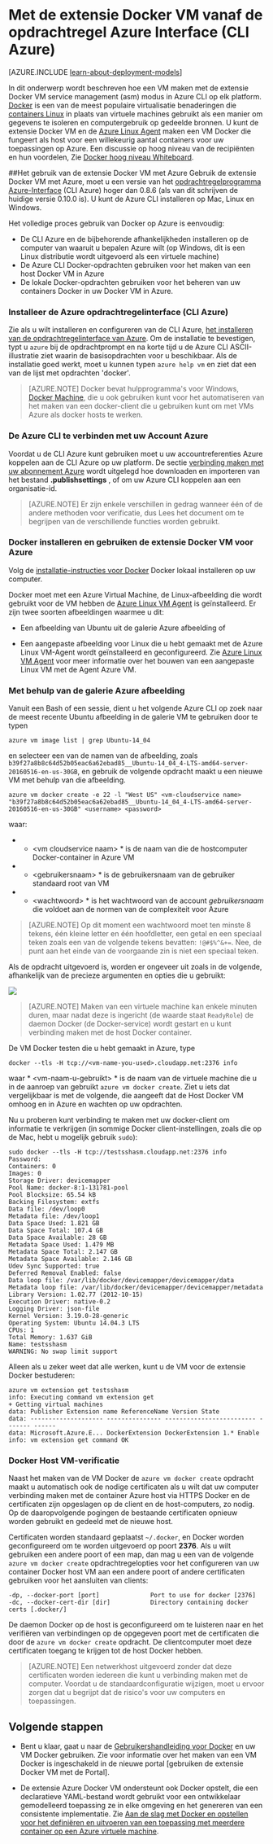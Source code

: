 <properties
    pageTitle="Gebruik de extensie Docker VM voor Linux op Azure"
    description="Docker en de extensies Azure virtuele Machines worden beschreven en wordt aangegeven hoe u programmatisch maken van virtuele Machines op Azure die hosts docker vanaf de opdrachtregel met behulp van de CLI Azure."
    services="virtual-machines-linux"
    documentationCenter=""
    authors="squillace"
    manager="timlt"
    editor="tysonn"
    tags="azure-service-management"/>

<tags
    ms.service="virtual-machines-linux"
    ms.devlang="multiple"
    ms.topic="article"
    ms.tgt_pltfrm="vm-linux"
    ms.workload="infrastructure-services"
    ms.date="08/29/2016"
    ms.author="rasquill"/>

# <a name="using-the-docker-vm-extension-from-the-azure-command-line-interface-azure-cli"></a>Met de extensie Docker VM vanaf de opdrachtregel Azure Interface (CLI Azure)

[AZURE.INCLUDE [learn-about-deployment-models](../../includes/learn-about-deployment-models-classic-include.md)]



In dit onderwerp wordt beschreven hoe een VM maken met de extensie Docker VM service management (asm) modus in Azure CLI op elk platform. [Docker](https://www.docker.com/) is een van de meest populaire virtualisatie benaderingen die [containers Linux](http://en.wikipedia.org/wiki/LXC) in plaats van virtuele machines gebruikt als een manier om gegevens te isoleren en computergebruik op gedeelde bronnen. U kunt de extensie Docker VM en de [Azure Linux Agent](virtual-machines-linux-agent-user-guide.md) maken een VM Docker die fungeert als host voor een willekeurig aantal containers voor uw toepassingen op Azure. Een discussie op hoog niveau van de recipiënten en hun voordelen, Zie [Docker hoog niveau Whiteboard](http://channel9.msdn.com/Blogs/Regular-IT-Guy/Docker-High-Level-Whiteboard).


##<a name="how-to-use-the-docker-vm-extension-with-azure"></a>Het gebruik van de extensie Docker VM met Azure
Gebruik de extensie Docker VM met Azure, moet u een versie van het [opdrachtregelprogramma Azure-Interface](https://github.com/Azure/azure-sdk-tools-xplat) (CLI Azure) hoger dan 0.8.6 (als van dit schrijven de huidige versie 0.10.0 is). U kunt de Azure CLI installeren op Mac, Linux en Windows.


Het volledige proces gebruik van Docker op Azure is eenvoudig:

+ De CLI Azure en de bijbehorende afhankelijkheden installeren op de computer van waaruit u bepalen Azure wilt (op Windows, dit is een Linux distributie wordt uitgevoerd als een virtuele machine)
+ De Azure CLI Docker-opdrachten gebruiken voor het maken van een host Docker VM in Azure
+ De lokale Docker-opdrachten gebruiken voor het beheren van uw containers Docker in uw Docker VM in Azure.


### <a name="install-the-azure-command-line-interface-azure-cli"></a>Installeer de Azure opdrachtregelinterface (CLI Azure)

Zie als u wilt installeren en configureren van de CLI Azure, [het installeren van de opdrachtregelinterface van Azure](../xplat-cli-install.md). Om de installatie te bevestigen, typt u `azure` bij de opdrachtprompt en na korte tijd u de Azure CLI ASCII-illustratie ziet waarin de basisopdrachten voor u beschikbaar. Als de installatie goed werkt, moet u kunnen typen `azure help vm` en ziet dat een van de lijst met opdrachten 'docker'.

> [AZURE.NOTE] Docker bevat hulpprogramma's voor Windows, [Docker Machine](https://docs.docker.com/installation/windows/), die u ook gebruiken kunt voor het automatiseren van het maken van een docker-client die u gebruiken kunt om met VMs Azure als docker hosts te werken.

### <a name="connect-the-azure-cli-to-to-your-azure-account"></a>De Azure CLI te verbinden met uw Account Azure
Voordat u de CLI Azure kunt gebruiken moet u uw accountreferenties Azure koppelen aan de CLI Azure op uw platform. De sectie [verbinding maken met uw abonnement Azure](../xplat-cli-connect.md) wordt uitgelegd hoe downloaden en importeren van het bestand **.publishsettings** , of om uw Azure CLI koppelen aan een organisatie-id.

> [AZURE.NOTE] Er zijn enkele verschillen in gedrag wanneer één of de andere methoden voor verificatie, dus Lees het document om te begrijpen van de verschillende functies worden gebruikt.

### <a name="install-docker-and-use-the-docker-vm-extension-for-azure"></a>Docker installeren en gebruiken de extensie Docker VM voor Azure
Volg de [installatie-instructies voor Docker](https://docs.docker.com/installation/#installation) Docker lokaal installeren op uw computer.

Docker moet met een Azure Virtual Machine, de Linux-afbeelding die wordt gebruikt voor de VM hebben de [Azure Linux VM Agent](virtual-machines-linux-agent-user-guide.md) is geïnstalleerd. Er zijn twee soorten afbeeldingen waarmee u dit:

+ Een afbeelding van Ubuntu uit de galerie Azure afbeelding of

+ Een aangepaste afbeelding voor Linux die u hebt gemaakt met de Azure Linux VM-Agent wordt geïnstalleerd en geconfigureerd. Zie [Azure Linux VM Agent](virtual-machines-linux-agent-user-guide.md) voor meer informatie over het bouwen van een aangepaste Linux VM met de Agent Azure VM.

### <a name="using-the-azure-image-gallery"></a>Met behulp van de galerie Azure afbeelding

Vanuit een Bash of een sessie, dient u het volgende Azure CLI op zoek naar de meest recente Ubuntu afbeelding in de galerie VM te gebruiken door te typen

`azure vm image list | grep Ubuntu-14_04`

en selecteer een van de namen van de afbeelding, zoals `b39f27a8b8c64d52b05eac6a62ebad85__Ubuntu-14_04_4-LTS-amd64-server-20160516-en-us-30GB`, en gebruik de volgende opdracht maakt u een nieuwe VM met behulp van die afbeelding.

```
azure vm docker create -e 22 -l "West US" <vm-cloudservice name> "b39f27a8b8c64d52b05eac6a62ebad85__Ubuntu-14_04_4-LTS-amd64-server-20160516-en-us-30GB" <username> <password>
```

waar:

+ * &lt;vm cloudservice naam&gt; * is de naam van die de hostcomputer Docker-container in Azure VM

+  * &lt;gebruikersnaam&gt; * is de gebruikersnaam van de gebruiker standaard root van VM

+ * &lt;wachtwoord&gt; * is het wachtwoord van de account *gebruikersnaam* die voldoet aan de normen van de complexiteit voor Azure

> [AZURE.NOTE] Op dit moment een wachtwoord moet ten minste 8 tekens, één kleine letter en één hoofdletter, een getal en een speciaal teken zoals een van de volgende tekens bevatten: `!@#$%^&+=`. Nee, de punt aan het einde van de voorgaande zin is niet een speciaal teken.

Als de opdracht uitgevoerd is, worden er ongeveer uit zoals in de volgende, afhankelijk van de precieze argumenten en opties die u gebruikt:

![](./media/virtual-machines-linux-classic-cli-use-docker/dockercreateresults.png)

> [AZURE.NOTE] Maken van een virtuele machine kan enkele minuten duren, maar nadat deze is ingericht (de waarde staat `ReadyRole`) de daemon Docker (de Docker-service) wordt gestart en u kunt verbinding maken met de host Docker container.

De VM Docker testen die u hebt gemaakt in Azure, type

`docker --tls -H tcp://<vm-name-you-used>.cloudapp.net:2376 info`

waar * &lt;vm-naam-u-gebruikt&gt; * is de naam van de virtuele machine die u in de aanroep van gebruikt `azure vm docker create`. Ziet u iets dat vergelijkbaar is met de volgende, die aangeeft dat de Host Docker VM omhoog en in Azure en wachten op uw opdrachten. 

Nu u proberen kunt verbinding te maken met uw docker-client om informatie te verkrijgen (in sommige Docker client-instellingen, zoals die op de Mac, hebt u mogelijk gebruik `sudo`):

    sudo docker --tls -H tcp://testsshasm.cloudapp.net:2376 info
    Password:
    Containers: 0
    Images: 0
    Storage Driver: devicemapper
    Pool Name: docker-8:1-131781-pool
    Pool Blocksize: 65.54 kB
    Backing Filesystem: extfs
    Data file: /dev/loop0
    Metadata file: /dev/loop1
    Data Space Used: 1.821 GB
    Data Space Total: 107.4 GB
    Data Space Available: 28 GB
    Metadata Space Used: 1.479 MB
    Metadata Space Total: 2.147 GB
    Metadata Space Available: 2.146 GB
    Udev Sync Supported: true
    Deferred Removal Enabled: false
    Data loop file: /var/lib/docker/devicemapper/devicemapper/data
    Metadata loop file: /var/lib/docker/devicemapper/devicemapper/metadata
    Library Version: 1.02.77 (2012-10-15)
    Execution Driver: native-0.2
    Logging Driver: json-file
    Kernel Version: 3.19.0-28-generic
    Operating System: Ubuntu 14.04.3 LTS
    CPUs: 1
    Total Memory: 1.637 GiB
    Name: testsshasm
    WARNING: No swap limit support

Alleen als u zeker weet dat alle werken, kunt u de VM voor de extensie Docker bestuderen:

    azure vm extension get testsshasm
    info: Executing command vm extension get
    + Getting virtual machines
    data: Publisher Extension name ReferenceName Version State
    data: -------------------- --------------- ------------------------- ------- ------
    data: Microsoft.Azure.E... DockerExtension DockerExtension 1.* Enable
    info: vm extension get command OK

### <a name="docker-host-vm-authentication"></a>Docker Host VM-verificatie

Naast het maken van de VM Docker de `azure vm docker create` opdracht maakt u automatisch ook de nodige certificaten als u wilt dat uw computer verbinding maken met de container Azure host via HTTPS Docker en de certificaten zijn opgeslagen op de client en de host-computers, zo nodig. Op de daaropvolgende pogingen de bestaande certificaten opnieuw worden gebruikt en gedeeld met de nieuwe host.

Certificaten worden standaard geplaatst `~/.docker`, en Docker worden geconfigureerd om te worden uitgevoerd op poort **2376**. Als u wilt gebruiken een andere poort of een map, dan mag u een van de volgende `azure vm docker create` opdrachtregelopties voor het configureren van uw container Docker host VM aan een andere poort of andere certificaten gebruiken voor het aansluiten van clients:

```
-dp, --docker-port [port]              Port to use for docker [2376]
-dc, --docker-cert-dir [dir]           Directory containing docker certs [.docker/]
```

De daemon Docker op de host is geconfigureerd om te luisteren naar en het verifiëren van verbindingen op de opgegeven poort met de certificaten die door de `azure vm docker create` opdracht. De clientcomputer moet deze certificaten toegang te krijgen tot de host Docker hebben.

> [AZURE.NOTE] Een netwerkhost uitgevoerd zonder dat deze certificaten worden iedereen die kunt u verbinding maken met de computer. Voordat u de standaardconfiguratie wijzigen, moet u ervoor zorgen dat u begrijpt dat de risico's voor uw computers en toepassingen.

## <a name="next-steps"></a>Volgende stappen

* Bent u klaar, gaat u naar de [Gebruikershandleiding voor Docker] en uw VM Docker gebruiken. Zie voor informatie over het maken van een VM Docker is ingeschakeld in de nieuwe portal [gebruiken de extensie Docker VM met de Portal].

* De extensie Azure Docker VM ondersteunt ook Docker opstelt, die een declaratieve YAML-bestand wordt gebruikt voor een ontwikkelaar gemodelleerd toepassing ze in elke omgeving en het genereren van een consistente implementatie. Zie [Aan de slag met Docker en opstellen voor het definiëren en uitvoeren van een toepassing met meerdere container op een Azure virtuele machine].  

<!--Anchors-->
[Subheading 1]: #subheading-1
[Subheading 2]: #subheading-2
[Subheading 3]: #subheading-3
[Next steps]: #next-steps

[How to use the Docker VM Extension with Azure]: #How-to-use-the-Docker-VM-Extension-with-Azure
[Virtual Machine Extensions for Linux and Windows]: #Virtual-Machine-Extensions-For-Linux-and-Windows
[Container and Container Management Resources for Azure]: #Container-and-Container-Management-Resources-for-Azure



<!--Link references-->
[Link 1 to another azure.microsoft.com documentation topic]: virtual-machines-windows-hero-tutorial.md
[Link 2 to another azure.microsoft.com documentation topic]: ../web-sites-custom-domain-name.md
[Link 3 to another azure.microsoft.com documentation topic]: ../storage-whatis-account.md
[De extensie Docker VM gebruiken met de Portal]: http://azure.microsoft.com/documentation/articles/virtual-machines-docker-with-portal/

[Gebruikershandleiding voor docker]: https://docs.docker.com/userguide/
 
[Aan de slag met Docker en opstellen voor het definiëren en uitvoeren van een toepassing met meerdere container op een Azure virtuele machine]:virtual-machines-linux-docker-compose-quickstart.md
